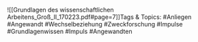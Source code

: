 
![[Grundlagen des wissenschaftlichen Arbeitens_Groß_II_170223.pdf#page=7]]Tags & Topics:
   #Anliegen
   #Angewandt
   #Wechselbeziehung
   #Zweckforschung
   #Impulse
   #Grundlagenwissen
   #Impuls
   #Angewandten